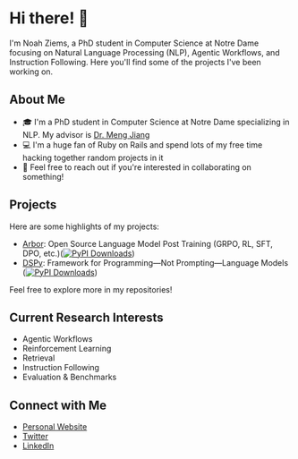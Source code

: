 # Hi there! 👋

I'm Noah Ziems, a PhD student in Computer Science at Notre Dame focusing on Natural Language Processing (NLP), Agentic Workflows, and Instruction Following. Here you'll find some of the projects I've been working on.

## About Me

- 🎓 I'm a PhD student in Computer Science at Notre Dame specializing in NLP. My advisor is [Dr. Meng Jiang](https://www.meng-jiang.com/)
- 💻 I'm a huge fan of Ruby on Rails and spend lots of my free time hacking together random projects in it
- 💬 Feel free to reach out if you're interested in collaborating on something!

## Projects

Here are some highlights of my projects:


- [Arbor](https://github.com/Ziems/arbor): Open Source Language Model Post Training (GRPO, RL, SFT, DPO, etc.)([![PyPI Downloads](https://static.pepy.tech/badge/arbor-ai/month)](https://pepy.tech/projects/arbor-ai))
- [DSPy](https://github.com/stanfordnlp/dspy): Framework for Programming—Not Prompting—Language Models ([![PyPI Downloads](https://static.pepy.tech/badge/dspy/month)](https://pepy.tech/projects/dspy))


Feel free to explore more in my repositories!

## Current Research Interests

- Agentic Workflows
- Reinforcement Learning
- Retrieval
- Instruction Following
- Evaluation & Benchmarks

## Connect with Me

- [Personal Website](https://noahziems.com/)
- [Twitter](https://twitter.com/NoahZiems)
- [LinkedIn](https://www.linkedin.com/in/noah-ziems-b42482132/)

